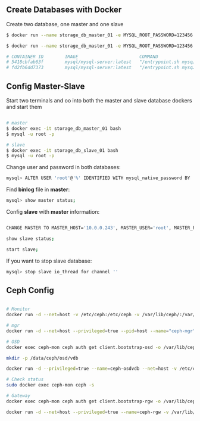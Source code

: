 ## Create Databases with Docker

Create two database, one master and one slave

```sh
$ docker run --name storage_db_master_01 -e MYSQL_ROOT_PASSWORD=123456 -d -p 3307:3306 mysql/mysql-server:latest

$ docker run --name storage_db_master_01 -e MYSQL_ROOT_PASSWORD=123456 -d -p 3308:3306 mysql/mysql-server:latest

# CONTAINER ID        IMAGE                       COMMAND                  CREATED              STATUS                        PORTS                               NAMES
# 5418cbfab63f        mysql/mysql-server:latest   "/entrypoint.sh mysq…"   About a minute ago   Up About a minute (healthy)   33060/tcp, 0.0.0.0:3308->3306/tcp   storage_db_slave_01
# fd2fb6dd7373        mysql/mysql-server:latest   "/entrypoint.sh mysq…"   2 minutes ago        Up 2 minutes (healthy)        33060/tcp, 0.0.0.0:3307->3306/tcp   storage_db_master_01
```

## Config Master-Slave

Start two terminals and oo into both the master and slave database dockers and start them

```sh

# master
$ docker exec -it storage_db_master_01 bash
$ mysql -u root -p

# slave
$ docker exec -it storage_db_slave_01 bash
$ mysql -u root -p
```

Change user and password in both databases:

```sh
mysql> ALTER USER 'root'@'%' IDENTIFIED WITH mysql_native_password BY '123456';
```

Find **binlog** file in **master**:

```sh
mysql> show master status;
```

Config **slave** with **master** information:

```sh

CHANGE MASTER TO MASTER_HOST='10.0.0.243', MASTER_USER='root', MASTER_PASSWORD='123456', MASTER_LOG_FILE='binlog.000005', MASTER_LOG_POS=0;

show slave status;

start slave;
```

If you want to stop slave database:

```sh
mysql> stop slave io_thread for channel ''
```

## Ceph Config

```sh

# Monitor
docker run -d --net=host -v /etc/ceph:/etc/ceph -v /var/lib/ceph/:/var/lib/ceph/ -v /var/log/ceph/:/var/log/ceph/ -e MON_IP=172.20.0.1 -e CEPH_PUBLIC_NETWORK=172.20.0.0/24 --name="ceph-mon" ceph/daemon mon

# mgr
docker run -d --net=host --privileged=true --pid=host --name="ceph-mgr" -v /etc/ceph:/etc/ceph -v /var/lib/ceph/:/var/lib/ceph/ ceph/daemon mgr

# OSD
docker exec ceph-mon ceph auth get client.bootstrap-osd -o /var/lib/ceph/bootstrap-osd/ceph.keyring

mkdir -p /data/ceph/osd/vdb

docker run -d --privileged=true --name=ceph-osdvdb --net=host -v /etc/ceph:/etc/ceph -v /var/lib/ceph/:/var/lib/ceph/ -v /data/ceph/osd/vdb:/var/lib/ceph/osd -e OSD_TYPE=directory -v /etc/localtime:/etc/localtime:ro ceph/daemon osd

# Check status
sudo docker exec ceph-mon ceph -s

# Gateway
docker exec ceph-mon ceph auth get client.bootstrap-rgw -o /var/lib/ceph/bootstrap-rgw/ceph.keyring

docker run -d --net=host --privileged=true --name=ceph-rgw -v /var/lib/ceph/:/var/lib/ceph/ -v /etc/ceph:/etc/ceph -v /etc/localtime:/etc/localtime:ro -e RGW_NAME=rgw0 ceph/daemon rgw

```